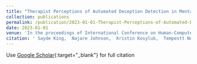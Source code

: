 ```yaml
---
title: "Therapist Perceptions of Automated Deception Detection in Mental Health Applications"
collection: publications
permalink: /publication/2023-01-01-Therapist-Perceptions-of-Automated-Deception-Detection-in-Mental-Health-Applications
date: 2023-01-01
venue: 'In the proceedings of International Conference on Human-Computer Interaction'
citation: ' Sayde King,  Najare Johnson,  Kristin Kosyluk,  Tempestt Neal, &quot;Therapist Perceptions of Automated Deception Detection in Mental Health Applications.&quot; In the proceedings of International Conference on Human-Computer Interaction, 2023.'
---
```

Use [Google Scholar](https://scholar.google.com/scholar?q=Therapist+Perceptions+of+Automated+Deception+Detection+in+Mental+Health+Applications){:target="_blank"} for full citation